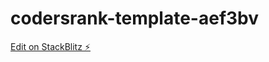 # codersrank-template-aef3bv

[Edit on StackBlitz ⚡️](https://stackblitz.com/edit/codersrank-template-aef3bv)